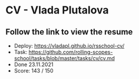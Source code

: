 # CV - Vlada Plutalova

## Follow the link to view the resume
* Deploy: https://vladapl.github.io/rsschool-cv/
* Task: https://github.com/rolling-scopes-school/tasks/blob/master/tasks/cv/cv.md
* Done 23.11.2021
* Score: 143 / 150